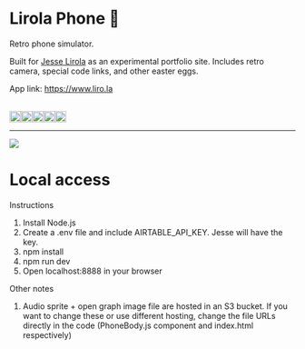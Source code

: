 # Lirola Phone 📱

Retro phone simulator.

Built for [Jesse Lirola](https://www.jesselirola.com) as an experimental portfolio site. Includes retro camera, special code links, and other easter eggs.

App link: https://www.liro.la

<br>
<div style="display: flex;">
  <img src="https://img.shields.io/badge/JavaScript-323330?style=for-the-badge&logo=javascript&logoColor=F7DF1E" height="20" />
  <img src="https://img.shields.io/badge/React-20232A?style=for-the-badge&logo=react&logoColor=61DAFB" height="20" />
  <img src="https://img.shields.io/badge/styled--components-DB7093?style=for-the-badge&logo=styled-components&logoColor=white" height="20" />
  <img src="https://img.shields.io/badge/Airtable-18BFFF?style=for-the-badge&logo=Airtable&logoColor=white" height="20" />
  <img src="https://img.shields.io/badge/Netlify-00C7B7?style=for-the-badge&logo=netlify&logoColor=white" height="20" />
</div>

---

<img src="https://res.cloudinary.com/dfuyisjqi/image/upload/v1684436720/Screenshot_2023-05-18_at_3.04.31_PM_ffl6a5.png" />

# Local access

Instructions

1. Install Node.js
2. Create a .env file and include AIRTABLE_API_KEY. Jesse will have the key.
3. npm install
4. npm run dev
5. Open localhost:8888 in your browser

Other notes

1. Audio sprite + open graph image file are hosted in an S3 bucket. If you want to change these or use different hosting, change the file URLs directly in the code (PhoneBody.js component and index.html respectively)
